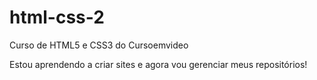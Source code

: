 # html-css-2
Curso de HTML5 e CSS3 do Cursoemvideo

Estou aprendendo a criar sites e agora vou gerenciar meus repositórios!
